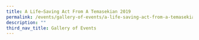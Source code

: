 ```yaml
---
title: A Life–Saving Act From A Temasekian 2019
permalink: /events/gallery-of-events/a-life-saving-act-from-a-temasekian-2019/
description: ""
third_nav_title: Gallery of Events
---
```

